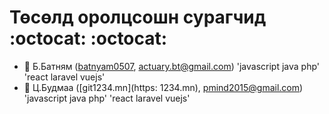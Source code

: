 # Төсөлд оролцсошн сурагчид :octocat: :octocat:

* :rocket: Б.Батням ([batnyam0507](https://github.com/Batka0507), actuary.bt@gmail.com) 'javascript java php' 'react laravel vuejs'
* :whale: Ц.Будмаа ([git1234.mn](https: 1234.mn), pmind2015@gmail.com) 'javascript java php' 'react laravel vuejs'
